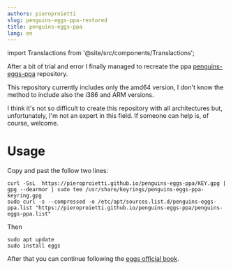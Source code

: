 ```yaml
---
authors: pieroproietti
slug: penguins-eggs-ppa-restored
title: penguins-eggs-ppa
lang: en
---
```

import Translactions from '@site/src/components/Translactions';

<Translactions />

After a bit of trial and error I finally managed to recreate the ppa [penguins-eggs-ppa](https://pieroproietti.github.io/penguins-eggs-ppa/) repository.

This repository currently includes only the amd64 version, I don't know the method to include also the i386 and ARM versions.

I think it's not so difficult to create this repository with all architectures but, unfortunately, I'm not an expert in this field. If someone can help is, of course, welcome.

# Usage
Copy and past the follow two lines:

```
curl -SsL  https://pieroproietti.github.io/penguins-eggs-ppa/KEY.gpg | gpg --dearmor | sudo tee /usr/share/keyrings/penguins-eggs-ppa-keyring.gpg
sudo curl -s --compressed -o /etc/apt/sources.list.d/penguins-eggs-ppa.list "https://pieroproietti.github.io/penguins-eggs-ppa/penguins-eggs-ppa.list"
```

Then
```
sudo apt update
sudo install eggs
```

After that you can continue following the [eggs official book](https://penguins-eggs.net/docs/tutorial-eggs/italiano.html). 

